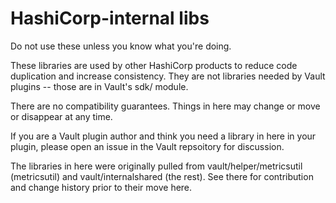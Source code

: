 HashiCorp-internal libs
=================

Do not use these unless you know what you're doing.

These libraries are used by other HashiCorp products to reduce code duplication
and increase consistency. They are not libraries needed by Vault plugins --
those are in Vault's sdk/ module.

There are no compatibility guarantees. Things in here may change or move or
disappear at any time.

If you are a Vault plugin author and think you need a library in here in your
plugin, please open an issue in the Vault repsoitory for discussion.

The libraries in here were originally pulled from vault/helper/metricsutil
(metricsutil) and vault/internalshared (the rest). See there for contribution
and change history prior to their move here.
